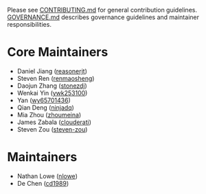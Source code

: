 Please see [CONTRIBUTING.md](CONTRIBUTING.md) for general contribution guidelines.
[GOVERNANCE.md](GOVERNANCE.md) describes governance guidelines and maintainer responsibilities.

# Core Maintainers

* Daniel Jiang ([reasonerjt](https://github.com/reasonerjt))
* Steven Ren ([renmaosheng](https://github.com/renmaosheng))
* Daojun Zhang ([stonezdj](https://github.com/stonezdj))
* Wenkai Yin ([ywk253100](https://github.com/ywk253100))
* Yan ([wy65701436](https://github.com/wy65701436))
* Qian Deng ([ninjadq](https://github.com/ninjadq))
* Mia Zhou ([zhoumeina](https://github.com/zhoumeina))
* James Zabala ([clouderati](https://github.com/clouderati))
* Steven Zou ([steven-zou](https://github.com/steven-zou))

# Maintainers
* Nathan Lowe ([nlowe](https://github.com/nlowe))
* De Chen ([cd1989](https://github.com/cd1989))
